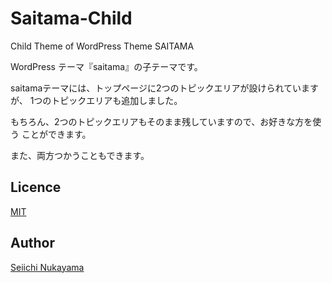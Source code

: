 # Saitama-Child
Child Theme of WordPress Theme SAITAMA

WordPress テーマ『saitama』の子テーマです。

saitamaテーマには、トップページに2つのトピックエリアが設けられていますが、
1つのトピックエリアも追加しました。

もちろん、2つのトピックエリアもそのまま残していますので、お好きな方を使う
ことができます。

また、両方つかうこともできます。

## Licence

[MIT](https://github.com/tcnksm/tool/blob/master/LICENCE)

## Author

[Seiichi Nukayama](http://www.billies-works.com/)
